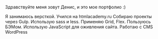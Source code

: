 Здравствуйте меня зовут Денис, и это мое портфолио :)

Я занимаюсь версткой. Учился на htmlacademy.ru
Собираю проекты через Gulp.
Использую sass и less.
Применяю Grid, Flex.
Пользуюсь БЭМом.
Использую JavaScript для оживления сайта.
Работаю с CMS WordPress
